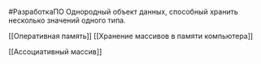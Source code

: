 #РазработкаПО
Однородный объект данных, способный хранить несколько значений одного типа.

[[Оперативная память]]
[[Хранение массивов в памяти компьютера]]

[[Ассоциативный массив]]